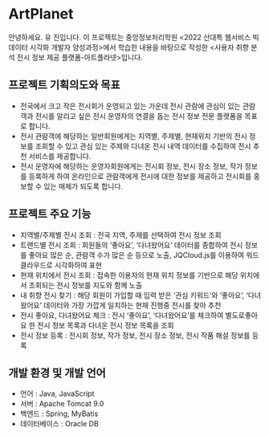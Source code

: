 # ArtPlanet
안녕하세요. 유 진입니다.
이 프로젝트는 중앙정보처리학원 <2022 산대특 웹서비스 빅데이터 시각화 개발자 양성과정>에서 학습한 내용을 바탕으로 작성한 <사용자 취향 분석 전시 정보 제공 플랫폼-아트플라넷>입니다.

## 프로젝트 기획의도와 목표
+ 전국에서 크고 작은 전시회가 운영되고 있는 가운데 전시 관람에 관심이 있는 관람객과 전시를 알리고 싶은 전시 운영자의 연결을 돕는 전시 정보 전문 플랫폼을 목표로 합니다.
+ 전시 관람객에 해당하는 일반회원에게는 지역별, 주제별, 현재위치 기반의 전시 정보를 조회할 수 있고 관심 있는 주제와 다녀온 전시 내역 데이터를 수집하여 전시 추천 서비스를 제공합니다.
+ 전시 운영자에 해당하는 운영자회원에게는 전시회 정보, 전시 장소 정보, 작가 정보를 등록하게 하여 온라인으로 관람객에게 전시에 대한 정보를 제공하고 전시회를 홍보할 수 있는 매체가 되도록 합니다.

## 프로젝트 주요 기능
+ 지역별/주제별 전시 조회 : 전국 지역, 주제를 선택하여 전시 정보 조회
+ 트렌드별 전시 조회 : 회원들의 ‘좋아요’, ‘다녀왔어요’ 데이터를 종합하여 전시 정보를 좋아요 많은 순, 관람객 수가 많은 순 등으로 노출, JQCloud.js를 이용하여 워드클라우드로 시각화하여 표현
+ 현재 위치에서 전시 조회 : 접속한 이용자의 현재 위치 정보를 기반으로 해당 위치에서 조회되는 전시 정보를 지도와 함께 노출
+ 내 취향 전시 찾기 : 해당 회원이 가입할 때 입력 받은 ‘관심 키워드’와 ‘좋아요’, ‘다녀왔어요’ 데이터와 가장 가깝게 일치하는 현재 진행중 전시를 찾아 추천
+ 전시 좋아요, 다녀왔어요 체크 : 전시 ‘좋아요’, ‘다녀왔어요’를 체크하여 별도로좋아요 한 전시 정보 목록과 다녀온 전시 정보 목록을 조회
+ 전시 정보 등록 : 전시회 정보, 작가 정보, 전시 장소 정보, 전시 작품 해설 정보를 등록

## 개발 환경 및 개발 언어
+ 언어 : Java, JavaScript
+ 서버 : Apache Tomcat 9.0
+ 백엔드 : Spring, MyBatis
+ 데이터베이스 : Oracle DB
